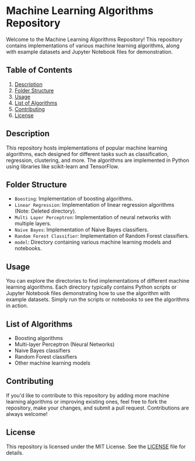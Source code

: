 # Machine Learning Algorithms Repository

Welcome to the Machine Learning Algorithms Repository! This repository contains implementations of various machine learning algorithms, along with example datasets and Jupyter Notebook files for demonstration.

## Table of Contents

1. [Description](#description)
2. [Folder Structure](#folder-structure)
3. [Usage](#usage)
4. [List of Algorithms](#list-of-algorithms)
5. [Contributing](#contributing)
6. [License](#license)

## Description

This repository hosts implementations of popular machine learning algorithms, each designed for different tasks such as classification, regression, clustering, and more. The algorithms are implemented in Python using libraries like scikit-learn and TensorFlow.

## Folder Structure

- `Boosting`: Implementation of boosting algorithms.
- `Linear Regression`: Implementation of linear regression algorithms (Note: Deleted directory).
- `Multi Layer Perceptron`: Implementation of neural networks with multiple layers.
- `Naive Bayes`: Implementation of Naive Bayes classifiers.
- `Random Forest Classifier`: Implementation of Random Forest classifiers.
- `model`: Directory containing various machine learning models and notebooks.

## Usage

You can explore the directories to find implementations of different machine learning algorithms. Each directory typically contains Python scripts or Jupyter Notebook files demonstrating how to use the algorithm with example datasets. Simply run the scripts or notebooks to see the algorithms in action.

## List of Algorithms

- Boosting algorithms
- Multi-layer Perceptron (Neural Networks)
- Naive Bayes classifiers
- Random Forest classifiers
- Other machine learning models

## Contributing

If you'd like to contribute to this repository by adding more machine learning algorithms or improving existing ones, feel free to fork the repository, make your changes, and submit a pull request. Contributions are always welcome!

## License

This repository is licensed under the MIT License. See the [LICENSE](LICENSE) file for details.
